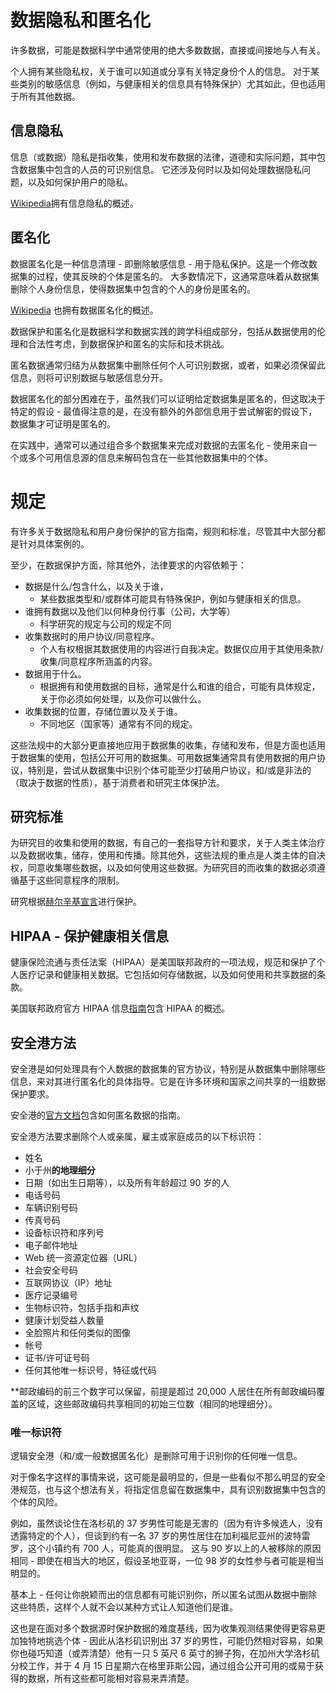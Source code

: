 
# 数据隐私和匿名化

许多数据，可能是数据科学中通常使用的绝大多数数据，直接或间接地与人有关。

个人拥有某些隐私权，关于谁可以知道或分享有关特定身份个人的信息。 对于某些类别的敏感信息（例如，与健康相关的信息具有特殊保护）尤其如此，但也适用于所有其他数据。

## 信息隐私

信息（或数据）隐私是指收集，使用和发布数据的法律，道德和实际问题，其中包含数据集中包含的人员的可识别信息。 它还涉及何时以及如何处理数据隐私问题，以及如何保护用户的隐私。

[Wikipedia](https://en.wikipedia.org/wiki/Information_privacy)拥有信息隐私的概述。

## 匿名化


数据匿名化是一种信息清理 - 即删除敏感信息 - 用于隐私保护。这是一个修改数据集的过程，使其反映的个体是匿名的。 大多数情况下，这通常意味着从数据集删除个人身份信息，使得数据集中包含的个人的身份是匿名的。

[Wikipedia](https://en.wikipedia.org/wiki/Data_anonymization) 也拥有数据匿名化的概述。

数据保护和匿名化是数据科学和数据实践的跨学科组成部分，包括从数据使用的伦理和合法性考虑，到数据保护和匿名的实际和技术挑战。

匿名数据通常归结为从数据集中删除任何个人可识别数据，或者，如果必须保留此信息，则将可识别数据与敏感信息分开。

数据匿名化的部分困难在于，虽然我们可以证明给定数据集是匿名的，但这取决于特定的假设 - 最值得注意的是，在没有额外的外部信息用于尝试解密的假设下，数据集才可证明是匿名的。

在实践中，通常可以通过组合多个数据集来完成对数据的去匿名化 - 使用来自一个或多个可用信息源的信息来解码包含在一些其他数据集中的个体。

# 规定

有许多关于数据隐私和用户身份保护的官方指南，规则和标准，尽管其中大部分都是针对具体案例的。

至少，在数据保护方面，除其他外，法律要求的内容依赖于：

- 数据是什么/包含什么，以及关于谁，
  - 某些数据类型和/或群体可能具有特殊保护，例如与健康相关的信息。
- 谁拥有数据以及他们以何种身份行事（公司，大学等）
  - 科学研究的规定与公司的规定不同
- 收集数据时的用户协议/同意程序。
  - 个人有权根据其数据使用的内容进行自我决定。数据仅应用于其使用条款/收集/同意程序所涵盖的内容。
- 数据用于什么。
  - 根据拥有和使用数据的目标，通常是什么和谁的组合，可能有具体规定，关于你必须如何处理，以及你可以做什么。
- 收集数据的位置，存储位置以及关于谁。
  - 不同地区（国家等）通常有不同的规定。

这些法规中的大部分更直接地应用于数据集的收集，存储和发布，但是方面也适用于数据集的使用，包括公开可用的数据集。可用数据集通常具有使用数据的用户协议，特别是，尝试从数据集中识别个体可能至少打破用户协议，和/或是非法的（取决于数据的性质），基于消费者和研究主体保护法。

## 研究标准


为研究目的收集和使用的数据，有自己的一套指导方针和要求，关于人类主体治疗以及数据收集，储存，使用和传播。除其他外，这些法规的重点是人类主体的自决权，同意收集哪些数据，以及如何使用这些数据。为研究目的而收集的数据必须遵循基于这些同意程序的限制。


研究根据[赫尔辛基宣言](https://en.wikipedia.org/wiki/Declaration_of_Helsinki)进行保护。

## HIPAA - 保护健康相关信息

健康保险流通与责任法案（HIPAA）是美国联邦政府的一项法规，规范和保护了个人医疗记录和健康相关数据。它包括如何存储数据，以及如何使用和共享数据的条款。

美国联邦政府官方 HIPAA 信息[指南](https://www.hhs.gov/hipaa/)包含 HIPAA 的概述。

## 安全港方法

安全港是如何处理具有个人数据的数据集的官方协议，特别是从数据集中删除哪些信息，来对其进行匿名化的具体指导。它是在许多环境和国家之间共享的一组数据保护要求。

安全港的[官方文档](https://www.hhs.gov/hipaa/for-professionals/privacy/special-topics/de-identification/)包含如何匿名数据的指南。

安全港方法要求删除个人或亲属，雇主或家庭成员的以下标识符：

- 姓名
- 小于州**的地理细分**
- 日期（如出生日期等），以及所有年龄超过 90 岁的人
- 电话号码
- 车辆识别号码
- 传真号码
- 设备标识符和序列号
- 电子邮件地址
- Web 统一资源定位器（URL）
- 社会安全号码
- 互联网协议（IP）地址
- 医疗记录编号
- 生物标识符，包括手指和声纹
- 健康计划受益人数量
- 全脸照片和任何类似的图像
- 帐号
- 证书/许可证号码
- 任何其他唯一标识号，特征或代码

**邮政编码的前三个数字可以保留，前提是超过 20,000 人居住在所有邮政编码覆盖的区域，这些邮政编码共享相同的初始三位数（相同的地理细分）。

### 唯一标识符

逻辑安全港（和/或一般数据匿名化）是删除可用于识别你的任何唯一信息。

对于像名字这样的事情来说，这可能是最明显的，但是一些看似不那么明显的安全港规范，也与这个想法有关，将指定信息留在数据集中，具有识别数据集中包含的个体的风险。

例如，虽然谈论住在洛杉矶的 37 岁男性可能是无害的（因为有许多候选人，没有透露特定的个人），但谈到约有一名 37 岁的男性居住在加利福尼亚州的波特雷罗，这个小镇约有 700 人，可能真的很明显。 这与 90 岁以上的人被移除的原因相同 - 即使在相当大的地区，假设圣地亚哥，一位 98 岁的女性参与者可能是相当明显的。

基本上 - 任何让你脱颖而出的信息都有可能识别你，所以匿名试图从数据中删除这些特质，这样个人就不会以某种方式让人知道他们是谁。

这也是在面对多个数据源时保护数据的难度基线，因为收集观测结果使得更容易更加独特地挑选个体 - 因此从洛杉矶识别出 37 岁的男性，可能仍然相对容易，如果你也碰巧知道（或弄清楚）他有一只 5 英尺 6 英寸的狮子狗，在加州大学洛杉矶分校工作，并于 4 月 15 日星期六在格里菲斯公园，通过组合公开可用的或易于获得的数据，所有这些都可能相对容易来弄清楚。
